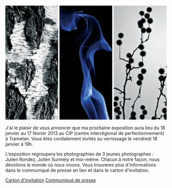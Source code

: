 ---
---
![Invitation ecpo 2013](/images/expo-2013-invitation.jpg)

J'ai le plaisir de vous annoncer que ma prochaine exposition aura lieu du 18 janvier au 17 février 2013 au CIP (centre interrégional de perfectionnement) à Tramelan. Vous êtes cordialement invités au vernissage le vendredi 18 janvier à 19h.

L'exposition regroupera les photographies de 3 jeunes photographes : Julien Rondez, Julien Surmely et moi-même. Chacun à notre façon, nous dévoilons le monde où nous vivons. Vous trouverez plus d'informations dans le communiqué de presse en lien et dans le carton d'invitation.

[Carton d'invitation](/images/carton.pdf)
[Communiqué de presse](/images/communique-presse.pdf)
